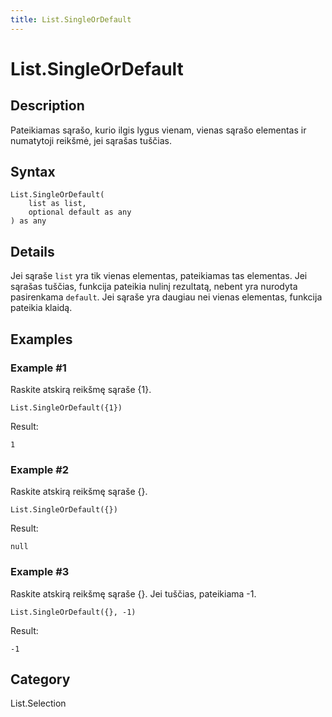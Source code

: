 ```yaml
---
title: List.SingleOrDefault
---
```


# List.SingleOrDefault


## Description

Pateikiamas sąrašo, kurio ilgis lygus vienam, vienas sąrašo elementas ir numatytoji reikšmė, jei sąrašas tuščias.


## Syntax

```powerquery
List.SingleOrDefault(
    list as list,
    optional default as any
) as any
```


## Details

Jei sąraše <code>list</code> yra tik vienas elementas, pateikiamas tas elementas.    Jei sąrašas tuščias, funkcija pateikia nulinį rezultatą, nebent yra nurodyta pasirenkama <code>default</code>. Jei sąraše yra daugiau nei vienas elementas, funkcija pateikia klaidą.


## Examples

### Example #1 
Raskite atskirą reikšmę sąraše \{1}.
```powerquery
List.SingleOrDefault({1})
```

Result: 
```powerquery
1
```


### Example #2 
Raskite atskirą reikšmę sąraše \{}.
```powerquery
List.SingleOrDefault({})
```

Result: 
```powerquery
null
```


### Example #3 
Raskite atskirą reikšmę sąraše \{}. Jei tuščias, pateikiama -1.
```powerquery
List.SingleOrDefault({}, -1)
```

Result: 
```powerquery
-1
```




## Category
List.Selection
